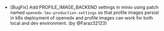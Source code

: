 - [BugFix] Add PROFILE_IMAGE_BACKEND settings in minio using patch named `openedx-lms-production-settings` so that profile images persist in k8s deployment of openedx and profile images can work for both local and dev environment. (by @Faraz32123)
